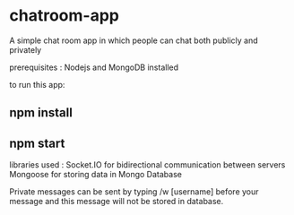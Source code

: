 # chatroom-app
A simple chat room app in which people can chat both publicly and privately

prerequisites : Nodejs and MongoDB installed

to run this app:
## npm install
## npm start

libraries used : Socket.IO for bidirectional communication between servers
                 Mongoose for storing data in Mongo Database
                 
Private messages can be sent by typing /w [username] before your message and this message will not
be stored in database.

